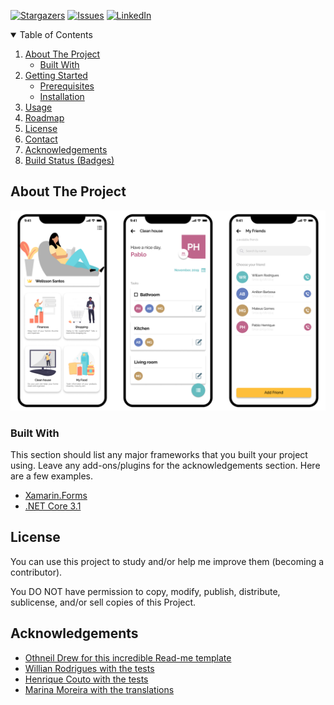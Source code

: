 [![Stargazers][stars-shield]][stars-url]
[![Issues][issues-shield]][issues-url]
[![LinkedIn][linkedin-shield]][linkedin-url]

<!-- TABLE OF CONTENTS -->
<details open="open">
  <summary>Table of Contents</summary>
  <ol>
    <li>
      <a href="#about-the-project">About The Project</a>
      <ul>
        <li><a href="#built-with">Built With</a></li>
      </ul>
    </li>
    <li>
      <a href="#getting-started">Getting Started</a>
      <ul>
        <li><a href="#prerequisites">Prerequisites</a></li>
        <li><a href="#installation">Installation</a></li>
      </ul>
    </li>
    <li><a href="#usage">Usage</a></li>
    <li><a href="#roadmap">Roadmap</a></li>
    <li><a href="#license">License</a></li>
    <li><a href="#contact">Contact</a></li>
    <li><a href="#acknowledgements">Acknowledgements</a></li>
    <li><a href="#build-status">Build Status (Badges)</a></li>
  </ol>
</details>

<!-- ABOUT THE PROJECT -->
## About The Project

[![Homuai Screen Shot][product-screenshot]](https://example.com)

### Built With

This section should list any major frameworks that you built your project using. Leave any add-ons/plugins for the acknowledgements section. Here are a few examples.
* [Xamarin.Forms](https://dotnet.microsoft.com/apps/xamarin/xamarin-forms)
* [.NET Core 3.1](http://asp.net/)

<!-- LICENSE -->
## License

You can use this project to study and/or help me improve them (becoming a contributor).

You DO NOT have permission to copy, modify, publish, distribute, sublicense, and/or sell
copies of this Project.

<!-- ACKNOWLEDGEMENTS -->
## Acknowledgements
* [Othneil Drew for this incredible Read-me template](https://github.com/othneildrew/Best-README-Template)
* [Willian Rodrigues with the tests](https://www.linkedin.com/in/willian-rodrigues-b99b76b7/)
* [Henrique Couto with the tests](https://www.linkedin.com/in/henrique-couto-3287b1133/)
* [Marina Moreira with the translations](https://www.linkedin.com/in/marina-moreira-54b4b116a/)


<!-- MARKDOWN LINKS & IMAGES -->
[product-screenshot]: readme-images/screenshot.png
[stars-shield]: https://img.shields.io/github/stars/welissonArley/IntelligentHabitacion.svg?style=for-the-badge
[stars-url]: https://img.shields.io/github/stars/welissonarley/IntelligentHabitacionsvg
[issues-shield]: https://img.shields.io/github/issues/welissonArley/IntelligentHabitacion.svg?style=for-the-badge
[issues-url]: https://github.com/welissonArley/IntelligentHabitacion/issues
[linkedin-shield]: https://img.shields.io/badge/-LinkedIn-black.svg?style=for-the-badge&logo=linkedin&colorB=555
[linkedin-url]: https://www.linkedin.com/in/welissonarley/